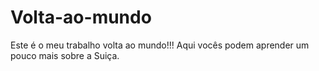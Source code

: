 # Volta-ao-mundo
Este é o meu trabalho volta ao mundo!!!
Aqui vocês podem aprender um pouco mais sobre a Suiça.
